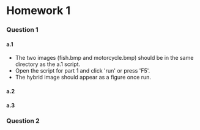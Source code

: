 # Homework 1

### Question 1

#### a.1
- The two images (fish.bmp and motorcycle.bmp) should be in the same directory as the a.1 script. 
- Open the script for part 1 and click 'run' or press 'F5'. 
- The hybrid image should appear as a figure once run. 
#### a.2
#### a.3

### Question 2